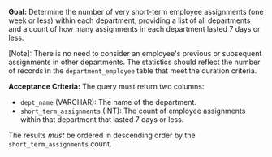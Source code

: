 **Goal:** Determine the number of very short-term employee assignments (one week or less) within each department, providing a list of all departments and a count of how many assignments in each department lasted 7 days or less.

[Note]: There is no need to consider an employee's previous or subsequent assignments in other departments. The statistics should reflect the number of records in the `department_employee` table that meet the duration criteria.

**Acceptance Criteria:**
The query must return two columns:
* `dept_name` (VARCHAR): The name of the department.
* `short_term_assignments` (INT): The count of employee assignments within that department that lasted 7 days or less.

The results *must* be ordered in descending order by the `short_term_assignments` count.